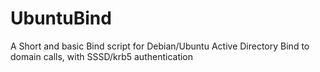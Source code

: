 # UbuntuBind
A Short and basic Bind script for Debian/Ubuntu Active Directory Bind to domain calls, with SSSD/krb5 authentication
